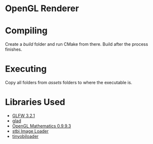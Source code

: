 # OpenGL Renderer

# Compiling

Create a *build* folder and run CMake from there. Build after the process finishes.

# Executing

Copy all folders from *assets* folders to where the executable is.

# Libraries Used

- [GLFW 3.2.1](https://www.glfw.org/)
- [glad](https://github.com/Dav1dde/glad)
- [OpenGL Mathematics 0.9.9.3](https://glm.g-truc.net/0.9.9/index.html)
- [stbi Image Loader](https://github.com/nothings/stb)
- [tinyobjloader](https://github.com/syoyo/tinyobjloader)